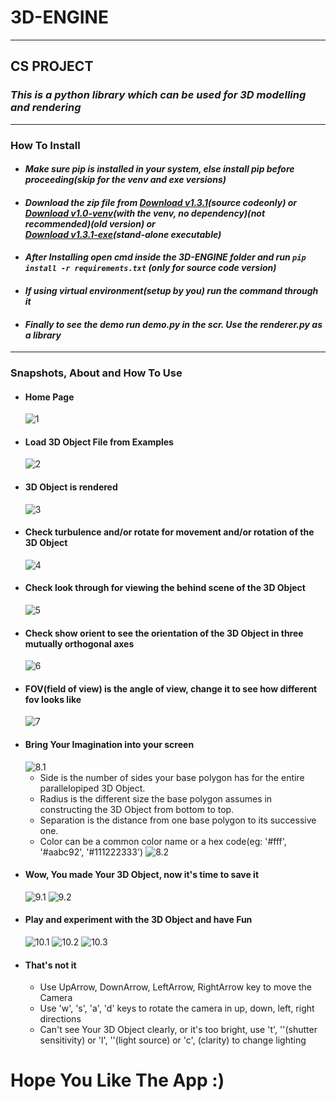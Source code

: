 # 3D-ENGINE
---
## **CS PROJECT**
### ***This is a python library which can be used for 3D modelling and rendering***
---
### How To Install
* #### _Make sure pip is installed in your system, else install pip before proceeding(skip for the venv and exe versions)_
* #### _Download the zip file from [Download v1.3.1](https://github.com/Amith225/3D-ENGINE/archive/v1.3.1.zip)(source codeonly) or <br>[Download v1.0-venv](https://github.com/Amith225/3D-ENGINE/archive/v1.0.zip)(with the venv, no dependency)(not recommended)(old version) or <br>[Download v1.3.1-exe](https://github.com/Amith225/3D-ENGINE/archive/v1.3.1-exe.zip)(stand-alone executable)_
* #### _After Installing open cmd inside the 3D-ENGINE folder and run ```pip install -r requirements.txt``` (only for source code version)_
* #### _If using virtual environment(setup by you) run the command through it_
* #### _Finally to see the demo run demo.py in the scr. Use the renderer.py as a library_
---
### Snapshots, About and How To Use
* #### Home Page
  ![1](__data__/assets/Screenshot%20(1).png)
* #### Load 3D Object File from Examples
  ![2](__data__/assets/Screenshot%20(2).png)
* #### 3D Object is rendered
  ![3](__data__/assets/Screenshot%20(3).png)
* #### Check turbulence and/or rotate for movement and/or rotation of the 3D Object
  ![4](__data__/assets/Screenshot%20(4).png)
* #### Check look through for viewing the behind scene of the 3D Object
  ![5](__data__/assets/Screenshot%20(5).png)
* #### Check show orient to see the orientation of the 3D Object in three mutually orthogonal axes
  ![6](__data__/assets/Screenshot%20(6).png)
* #### FOV(field of view) is the angle of view, change it to see how different fov looks like
  ![7](__data__/assets/Screenshot%20(7).png)
* #### Bring Your Imagination into your screen
  ![8.1](__data__/assets/Explain.png)
  - Side is the number of sides your base polygon has for the entire parallelopiped 3D Object.
  - Radius is the different size the base polygon assumes in constructing the 3D Object from bottom to top.
  - Separation is the distance from one base polygon to its successive one.
  - Color can be a common color name or a hex code(eg: '#fff', '#aabc92', '#111222333')
    ![8.2](__data__/assets/Screenshot%20(8).png)
* #### Wow, You made Your 3D Object, now it's time to save it
  ![9.1](__data__/assets/Screenshot%20(9).png)
  ![9.2](__data__/assets/Screenshot%20(10).png)
* #### Play and experiment with the 3D Object and have Fun
  ![10.1](__data__/assets/Screenshot%20(11).png)
  ![10.2](__data__/assets/Screenshot%20(12).png)
  ![10.3](__data__/assets/Screenshot%20(13).png)
* #### That's not it
  - Use UpArrow, DownArrow, LeftArrow, RightArrow key to move the Camera
  - Use 'w', 's', 'a', 'd' keys to rotate the camera in up, down, left, right directions
  - Can't see Your 3D Object clearly, or it's too bright, use 't', '<SHIFT-T>'(shutter sensitivity) or
    'l', '<SHIFT-L>'(light source) or 'c', <SHIFT-C>(clarity) to change lighting

# Hope You Like The App :)
